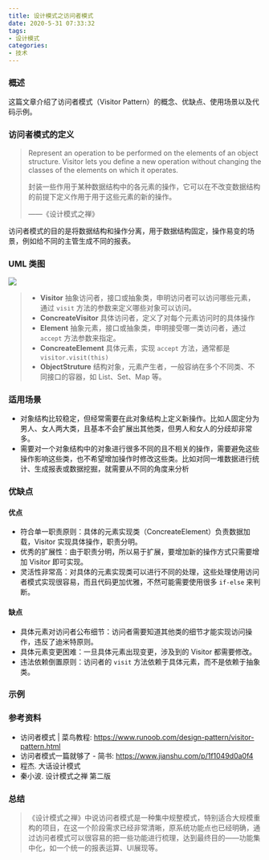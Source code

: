 ```yaml
---
title: 设计模式之访问者模式
date: 2020-5-31 07:33:32
tags:
- 设计模式
categories:
- 技术
---
```


### 概述

这篇文章介绍了访问者模式（Visitor Pattern）的概念、优缺点、使用场景以及代码示例。



### 访问者模式的定义

> Represent an operation to be performed on the elements of an object structure. Visitor lets you define a new operation without changing the classes of the elements on which it operates.
>
> 封装一些作用于某种数据结构中的各元素的操作，它可以在不改变数据结构的前提下定义作用于用于这些元素的新的操作。
>
> ——《设计模式之禅》

访问者模式的目的是将数据结构和操作分离，用于数据结构固定，操作易变的场景，例如给不同的主管生成不同的报表。



### UML 类图

![](http://blog-images.qiniu.wqf31415.xyz/visitor-pattern.png)

> - **Visitor** 抽象访问者，接口或抽象类，申明访问者可以访问哪些元素，通过 `visit` 方法的参数来定义哪些对象可以访问。
> - **ConcreateVisitor** 具体访问者，定义了对每个元素访问时的具体操作
> - **Element** 抽象元素，接口或抽象类，申明接受哪一类访问者，通过 `accept` 方法参数来指定。
> - **ConcreateElement** 具体元素，实现 `accept` 方法，通常都是 `visitor.visit(this)` 
> - **ObjectStruture** 结构对象，元素产生者，一般容纳在多个不同类、不同接口的容器，如 List、Set、Map 等。

<!-- more -->



### 适用场景

- 对象结构比较稳定，但经常需要在此对象结构上定义新操作。比如人固定分为男人、女人两大类，且基本不会扩展出其他类，但男人和女人的分歧却非常多。
- 需要对一个对象结构中的对象进行很多不同的且不相关的操作，需要避免这些操作影响这些类，也不希望增加操作时修改这些类。比如对同一堆数据进行统计、生成报表或数据挖掘，就需要从不同的角度来分析



### 优缺点

#### 优点

- 符合单一职责原则：具体的元素实现类（ConcreateElement）负责数据加载，Visitor 实现具体操作，职责分明。
- 优秀的扩展性：由于职责分明，所以易于扩展，要增加新的操作方式只需要增加 Visitor 即可实现。
- 灵活性非常高：对具体的元素实现类可以进行不同的处理，这些处理使用访问者模式实现很容易，而且代码更加优雅，不然可能需要使用很多 `if-else` 来判断。

#### 缺点

- 具体元素对访问者公布细节：访问者需要知道其他类的细节才能实现访问操作，违反了迪米特原则。
- 具体元素变更困难：一旦具体元素出现变更，涉及到的 Visitor 都需要修改。
- 违法依赖倒置原则：访问者的 `visit` 方法依赖于具体元素，而不是依赖于抽象类。



### 示例





### 参考资料

- 访问者模式 | 菜鸟教程: <https://www.runoob.com/design-pattern/visitor-pattern.html> 
- 访问者模式一篇就够了 - 简书: <https://www.jianshu.com/p/1f1049d0a0f4> 
- 程杰. 大话设计模式
- 秦小波. 设计模式之禅 第二版



### 总结

> 《设计模式之禅》中说访问者模式是一种集中规整模式，特别适合大规模重构的项目，在这一个阶段需求已经非常清晰，原系统功能点也已经明确，通过访问者模式可以很容易的把一些功能进行梳理，达到最终目的——功能集中化，如一个统一的报表运算、UI展现等。

